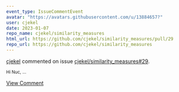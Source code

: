 ```yaml
---
event_type: IssueCommentEvent
avatar: "https://avatars.githubusercontent.com/u/13884657?"
user: cjekel
date: 2023-01-07
repo_name: cjekel/similarity_measures
html_url: https://github.com/cjekel/similarity_measures/pull/29
repo_url: https://github.com/cjekel/similarity_measures
---
```


<a href='https://github.com/cjekel' target='_blank'>cjekel</a> commented on issue <a href='https://github.com/cjekel/similarity_measures/pull/29' target='_blank'>cjekel/similarity_measures#29</a>.

<small>Hi Nuc,...</small>

<a href='https://github.com/cjekel/similarity_measures/pull/29' target='_blank'>View Comment</a>